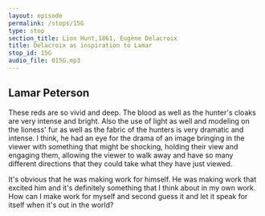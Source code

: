 ```yaml
---
layout: episode
permalink: /stops/15G
type: stop
section_title: Lion Hunt,1861, Eugène Delacroix
title: Delacroix as inspiration to Lamar
stop_id: 15G
audio_file: 015G.mp3
---
```


## Lamar Peterson

These reds are so vivid and deep. The blood as well as the hunter's cloaks are very intense and bright.  Also the use of light as well and modeling on the lioness' fur as well as the fabric of the hunters is very dramatic and intense.  I think, he had an eye for the drama of an image bringing in the viewer with something that might be shocking, holding their view and engaging them, allowing the viewer to walk away and have so many different directions that they could take what they have just viewed.

It's obvious that he was making work for himself.  He was making work that excited him and it's definitely something that I think about in my own work. How can I make work for myself and second guess it and let it speak for itself when it's out in the world?
